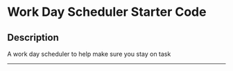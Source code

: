 # Work Day Scheduler Starter Code

## Description
A work day scheduler to help make sure you stay on task
***

